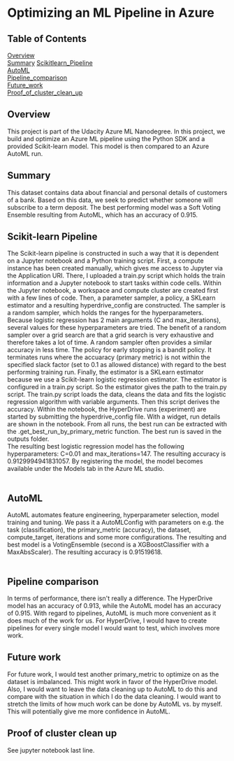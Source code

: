 # Optimizing an ML Pipeline in Azure

## Table of Contents  
[Overview](#overview)  
[Summary](#summary)
[Scikitlearn_Pipeline](#scikitlearn_pipeline) <br> 
[AutoML](#automl) <br>
[Pipeline_comparison](#pipeline_comparison) <br> 
[Future_work](#future_work) <br> 
[Proof_of_cluster_clean_up](#proof_of_cluster_clean_up) 
<br>   

<a name="overview"/>

## Overview
This project is part of the Udacity Azure ML Nanodegree.
In this project, we build and optimize an Azure ML pipeline using the Python SDK and a provided Scikit-learn model.
This model is then compared to an Azure AutoML run.
<br>

<a name="summary"/>

## Summary
This dataset contains data about financial and personal details of customers of a bank. Based on this data, we seek to predict whether someone will subscribe to a term deposit. 
The best performing model was a Soft Voting Ensemble resulting from AutoML, which has an accuracy of 0.915. 
<br>

<a name="scikitlearn_pipeline"/>

## Scikit-learn Pipeline
The Scikit-learn pipeline is constructed in such a way that it is dependent on a Jupyter notebook and a Python training script. First, a compute instance has been created manually, which gives me access to Jupyter via the Application URI. There, I uploaded a train.py script which holds the train information and a Jupyter notebook to start tasks within code cells. Within the Jupyter notebook, a workspace and compute cluster are created first with a few lines of code. Then, a parameter sampler, a policy, a SKLearn estimator and a resulting hyperdrive_config are constructed. The sampler is a random sampler, which holds the ranges for the hyperparameters. Because logistic regression has 2 main arguments (C and max_iterations), several values for these hyperparameters are tried. The benefit of a random sampler over a grid search are that a grid search is very exhaustive and therefore takes a lot of time. A random sampler often provides a similar accuracy in less time. The policy for early stopping is a bandit policy. It terminates runs where the accuaracy (primary metric) is not within the specified slack factor (set to 0.1 as allowed distance) with regard to the best performing training run. Finally, the estimator is a SKLearn estimator because we use a Scikit-learn logistic regression estimator. The estimator is configured in a train.py script. So the estimator gives the path to the train.py script. The train.py script loads the data, cleans the data and fits the logistic regression algorithm with variable arguments. Then this script derives the accuracy. Within the notebook, the HyperDrive runs (experiment) are started by submitting the hyperdrive_config file. With a widget, run details are shown in the notebook. From all runs, the best run can be extracted with the .get_best_run_by_primary_metric function. The best run is saved in the outputs folder.     
The resulting best logistic regression model has the following hyperparameters: C=0.01 and max_iterations=147. The resulting accuracy is 0.9129994941831057. By registering the model, the model becomes available under the Models tab in the Azure ML studio.     
<br>

<a name="automl"/>

## AutoML
AutoML automates feature engineering, hyperparameter selection, model training and tuning. We pass it a AutoMLConfig with parameters on e.g. the task (classification), the primary_metric (accuracy), the dataset, compute_target, iterations and some more configurations.
The resulting and best model is a VotingEnsemble (second is a XGBoostClassifier with a MaxAbsScaler). The resulting accuracy is 0.91519618.  
<br>

<a name="pipeline_comparison"/>

## Pipeline comparison
In terms of performance, there isn't really a difference. The HyperDrive model has an accuracy of 0.913, while the AutoML model has an accuracy of 0.915. With regard to pipelines, AutoML is much more convenient as it does much of the work for us. For HyperDrive, I would have to create pipelines for every single model I would want to test, which involves more work. 
<br>

<a name="future_work"/>

## Future work
For future work, I would test another primary_metric to optimize on as the dataset is imbalanced. This might work in favor of the HyperDrive model. Also, I would want to leave the data cleaning up to AutoML to do this and compare with the situation in which I do the data cleaning. I would want to stretch the limits of how much work can be done by AutoML vs. by myself. This will potentially give me more confidence in AutoML.
<br>

<a name="proof_of_cluster_clean_up"/>

## Proof of cluster clean up
See jupyter notebook last line.
